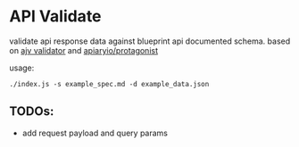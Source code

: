 # API Validate

validate api response data against blueprint api documented schema.
based on [ajv validator](https://ajv.js.org/) and [apiaryio/protagonist](https://github.com/apiaryio/protagonist)

usage:
```
./index.js -s example_spec.md -d example_data.json
```

## TODOs:
* add request payload and query params
